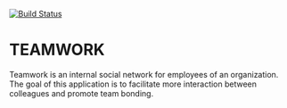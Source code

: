 [![Build Status](https://travis-ci.org/leokamwathi/TEAMWORK.svg?branch=develop)](https://travis-ci.org/leokamwathi/TEAMWORK)

# TEAMWORK

Teamwork is an internal social network for employees of an organization. The goal of this application is to facilitate more interaction between colleagues and promote team bonding.
